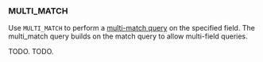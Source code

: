 <!--
This is generated by ESQL’s AbstractFunctionTestCase. Do no edit it. See ../README.md for how to regenerate it.
-->

### MULTI_MATCH
Use `MULTI_MATCH` to perform a [multi-match query](https://www.elastic.co/docs/reference/elasticsearch/query-languages/query-dsl/query-dsl-match-query#query-dsl-multi-match-query) on the specified field.
The multi_match query builds on the match query to allow multi-field queries.

TODO.
TODO.

